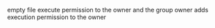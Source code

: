 empty file
execute permission to the owner and the group owner
adds execution permission to the owner
